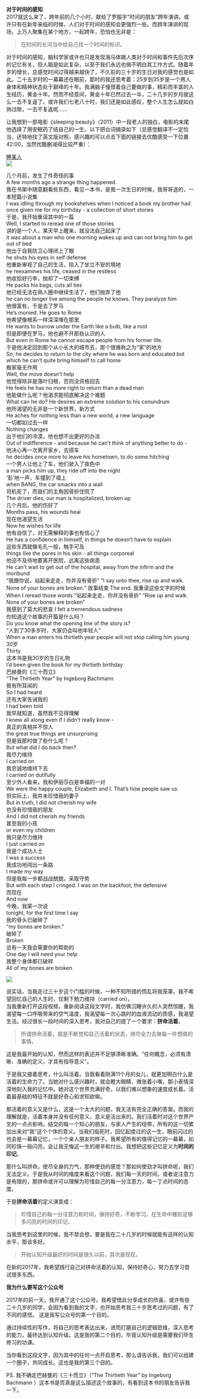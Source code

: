 
**对于时间的感知**  
2017就这么来了，跨年前的几个小时，献给了罗振宇“时间的朋友”跨年演讲。或许只有在新年来临的时候，人们对于时间的感知会更强烈一些。而跨年演讲的现场，上万人聚集在某个地方，一起跨年，恐怕也无非是：
> 在时间的长河当中给自己找一个时间的标识。  

对于时间的感知，脑科学家或许也只是发现海马体跟人类对于时间和事件先后次序的记忆有关，但人脑是如此复杂，以至于我们永远也搞不明白其工作方式。随着年岁的增长，总感觉时间过得越来越快了，不久前的三十岁的生日对我的感觉也是如此。二十五岁时的一幕幕还在眼前，那时的我还思考着：25岁到35岁是一个男人身体和精神状态处于巅峰的十年。我满脑子憧憬着自己要做的事，精彩而丰富的人生经历，黄金十年。然而不经意间，黄金十年已然过去一半，二十几岁的岁月就这么一去不复返了。或许我们七老八十时，我们还是如此感叹，整个人生怎么就如白驹过隙，一去不复返呢……   

让我想到一部电影《sleeping beauty》（2011）中一段老人的独白，电影的末尾他选择了用安眠药了结自己的一生。以下把台词摘录如下（总感觉翻译不一定恰当，还特地找了英文版对照，感兴趣的可以点击下面的链接去优酷感受一下位置42:00，当然优酷删减得比较严重）：

[睡美人](http://v.youku.com/v_show/id_XODM5MjEyNjk2.html?spm=a2h0j.8191423.0.0.SspBsT)  
![](https://github.com/yuchaoqun920/nbin30s/raw/master/1/206369505960042442.jpg)
>
几个月前，发生了件奇怪的事  
A few months ago a strange thing happened.  
我在书架中随意翻看些东西，看见一本书，是我一次生日的时候，我哥哥送的，一本短篇小说集  
I was idling through my bookshelves when I noticed a book my brother had once given me for my birthday - a collection of short stories  
于是，我开始重读其中的一篇  
Well, I started to reread one of those stories  
讲的是一个人，某天早上醒来，就没法自己起床了  
it was about a man who one morning wakes up and can not bring him to get out of bed  
他出于自我防卫心理闭上了眼  
he shuts his eyes in self defense    
他重新审视了自己的生活，陷入了坐立不安的境地  
he reexamines his life, ceased in the restless  
他收拾好行李，抛却了一切束缚  
He packs his bags, cuts all ties  
他已经无法在熟人圈中继续生活了，他们抛弃了他  
he can no longer live among the people he knows. They paralyze him  
他很富有，于是去了罗马  
He’s monied. He goes to Rome   
他希望像根系一样深深埋在那里  
He wants to burrow under the Earth like a bulb, like a root  
但是即便在罗马，他也避不开那些认识的人  
But even in Rome he cannot escape people from his former life.   
于是他决定回到那个从小长大的城市去，那个很难称之为“家”的地方  
So, he decides to return to the city where he was born and educated but which he can’t quite bring himself to call home  
搬家毫无作用  
Well, the move doesn’t help  
他觉得除非是落叶归根，否则没资格回去  
He feels he has no more right to return than a dead man  
他能做什么呢？他渴求能彻底解决这个难题  
What can he do? He desires an extreme solution to his conundrum  
他所渴望的无非是一个新世界，新方式  
He aches for nothing less than a new world, a new language  
一切都如过去一样  
Nothing changes  
出于他们的冷漠，他也想不出更好的办法  
Out of indifference - and because he can’t think of anything better to do -  
他决心再一次离开家乡，去搭车  
he decides once more to leave his hometown, to do some hitching   
一个男人让他上了车，他们驶入了夜色中  
a man picks him up, they ride off into the night   
‘彭’地一声，车撞到了墙上  
when BANG, the car smacks into a wall  
司机死了，而我们的主角因骨折住院了  
The driver dies, our man is hospitalized, broken up  
几个月后，他的伤好了  
Months pass, his wounds heal  
现在他渴望生活  
Now he wishes for life  
他有自信了，对无需解释的事也有信心了  
He has a confidence in himself, in things he doesn’t have to explain  
这些东西就像毛孔一般，触手可及  
things like the pores in his skin - all things corporeal  
他迫不及待地要离开医院，远离这些病患  
He can’t wait to get out of the hospital, away from the infirm and the moribund  
“我跟你说，站起来走走，你并没有骨折”
“I say unto thee, rise up and walk. None of your bones are broken.” 
故事结束
The end. 
我重读这些文字的时候
When I reread those words 
“站起来走走，你并没有骨折”
“Rise up and walk. None of your bones are broken”  
我感到了莫大的悲哀
I felt a tremendous sadness  
你知道这个故事的开篇是什么吗？  
Do you know what the opening line of the story is?   
“人到了30多岁时，大家仍会叫他年轻人”  
When a man enters his thirtieth year people will not stop calling him young  
30岁  
Thirty  
这本书是我30岁的生日礼物  
I’d been given the book for my thirtieth birthday  
巴赫曼的《三十而立》  
“The Thirtieth Year” by Ingeborg Bachmann  
我有所耳闻的  
So I had heard  
还有大家告诫我的  
I had been told  
我早就知道，虽然我不见得理解  
I knew all along even if I didn’t really know -   
真正的真相并不惊人  
the great true things are unsurprising  
但是我那时做了些什么呢？  
But what did I do back then?  
我尽力维持  
I carried on  
我忠诚地维持下去  
I carried on dutifully   
至少外人看来，我和伊丽莎白是幸福的一对  
We were the happy couple, Elizabeth and I. That’s how people saw us  
但实际上，我并未珍惜我的妻子  
But in truth, I did not cherish my wife   
也没有珍惜我的朋友  
And I did not cherish my friends  
甚至我的小孩  
or even my children  
我只是尽力维持  
I just carried on  
我是个成功人士  
I was a success  
我成功地闯出一条路  
I made my way   
但是我每一步都战战兢兢，采取守势  
But with each step I cringed. I was on the backfoot, the defensive  
而现在  
And now  
今晚，我第一次说  
tonight, for the first time I say  
我的骨头已破碎了  
“my bones are broken.”  
破碎了  
Broken  
总有一天我会需要你的帮助的  
 One day I will need your help  
我整个身体都已破碎  
All of my bones are broken  

![](https://github.com/yuchaoqun920/nbin30s/raw/master/1/283343934177357001.jpg)

说实话，当我走过三十岁这个门槛的时候，一种不知所措的慌乱将我笼罩。我不希望回忆自己的人生时，仅剩下勉力维持（carried on）。  
当我重新打开这段视频，重新阅读这段文字时，我仿佛沉睡许久的人突然惊醒，我渴望每一口呼吸带来的空气温度，我渴望每一次心跳时的血液流动的质感，我渴望生活。经过很长一段时间的深入思考，我对自己的提了一个要求：**拼命活着**。  
> 所谓拼命活着，就是不断觉知自己活着的状态，拼尽全力去做每一件想做的事情。  
 
这是我最开始的认知，然而这样的表述并不足够清晰准确。“任何概念，必须有清晰、准确的定义，才具有指导意义”。  

于是我又接着思考，什么叫活着。当我看着刚满11个月的女儿，就更加明白什么是活着的生命力了。当她对什么感兴趣时，就会瞪大眼睛，微张着小嘴，那小表情深深地刻入我的记忆中。她对这个世界充满好奇，以我们难以想象的速度成长着。活着最基础的特征不就是好奇心和求知欲嘛。  

那活着的意义又是什么，这是一个太大的问题，我无法有完全正确的答案。而我的理解就是，活着本身并没有任何意义，意义是活出来的。我们活着时对这个世界产生的一点点影响，结交的每一个知心的朋友，与家人产生的纽带，所有的这一切累加出来对“我”这个个体的意义。当我们临死时，回忆起度过的这一生，眼前闪过的也会是一幕幕记忆，一个个亲人朋友的样子。我希望所有的值得记忆的一幕幕，如同珍珠一般闪亮，会让我无悔这一生的艰辛和付出。我想把这些记忆定义为**时间的印记**。  
  
那什么叫拼命。使尽全身的力气，那种使劲的感觉？那如何使劲才叫拼命呢，我们无法定义。于是我从时间的维度来看这个问题，我们每一天的时间，或者说注意力是有限的，那拼命或许可以理解为珍惜自己的每一分注意力，每一丁点时间的态度。  

于是**拼命活着**的定义演变成：  
> 珍惜自己的每一分注意力和时间，保持好奇，不断学习，在生命中雕刻足够多闪亮的时间的印记。  

当我思考到这里的时候，我不禁会想，要是我在二十几岁的时候就能有这样的认知水平，那该多好。  

> 开始认知升级最好的时间是很久以前，其次是现在。 

在新的2017年，我希望践行自己对拼命活着的认知，保持好奇心，努力去学习尝试很多东西。
 

**我为什么要写这个公众号**  

2017年的前一天，我开通了这个公众号。我希望借此分享成长的欣喜，或许有些二十几岁的同学，会因为看到我的文字，也开始思考我三十岁思考过的问题，有了不同的感悟。 这是我写公众号的第一个目的。   

通过持续性的写作，将自己的思考表达出来，进而打磨自己的逻辑思维，深入思考的能力，最终达到认知升级。这是我的第二个目的，毕竟认知升级是需要我们毕生修习的功课。     

当你看到这段文字，因为其中的任何一点开启思考，那么请告诉我，我们可以组建一个圈子，共同成长。这也是我的第三个目的。

PS. 
我不确定巴赫曼的《三十而立》（“The Thirtieth Year” by Ingeborg Bachmann ）这本书是否真是这么描述这个故事的，有看到这本书的朋友告诉我一下。 
